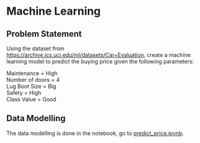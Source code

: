 # Machine Learning

## Problem Statement
Using the dataset from https://archive.ics.uci.edu/ml/datasets/Car+Evaluation, create a machine learning model to predict the buying price given the following parameters:

Maintenance = High <br>
Number of doors = 4 <br>
Lug Boot Size = Big <br>
Safety = High <br>
Class Value = Good <br>

## Data Modelling

The data modelling is done in the notebook, go to [predict_price.ipynb](/5_machine_learning/predict_price.ipynb).
